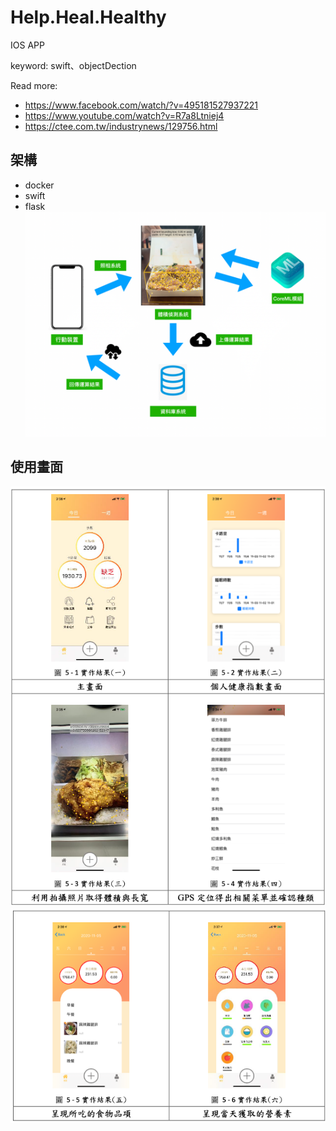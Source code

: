 # Help.Heal.Healthy

IOS APP 

keyword: swift、objectDection

Read more:

- https://www.facebook.com/watch/?v=495181527937221
- https://www.youtube.com/watch?v=R7a8Ltniej4
- https://ctee.com.tw/industrynews/129756.html

## 架構

- docker
- swift
- flask
![Alt text](structure.png "Title")


## 使用畫面
![Alt text](demo1.png "Title")
![Alt text](demo2.png "Title")